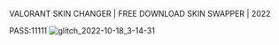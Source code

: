 VALORANT SKIN CHANGER | FREE DOWNLOAD SKIN SWAPPER | 2022

PASS:11111
![glitch_2022-10-18_3-14-31](https://user-images.githubusercontent.com/113033715/196262930-329e5108-be7f-4078-a299-63dda258fa08.jpg)
